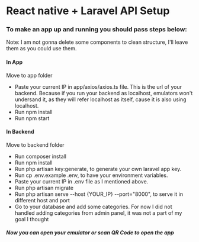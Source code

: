 <h1>React native + Laravel API Setup</h1>

<h3>To make an app up and running you should pass steps below:</h3>
<p>Note: I am not gonna delete some components to clean structure, I'll leave them as you could use them.</p>

<h4>In App</h4>
<p>Move to app folder</p>
<ul>
    <li>Paste your current IP in app/axios/axios.ts file. This is the url of your backend. Because if you run your backend as localhost, emulators won't undersand it, as they will refer localhost as itself, cause it is also using localhost.</li>
    <li>Run npm install</li>
    <li>Run npm start</li>
</ul>

<h4>In Backend</h4>
<p>Move to backend folder</p>
<ul>
    <li>Run composer install</li>
    <li>Run npm install</li>
    <li>Run php artisan key:generate, to generate your own laravel app key.</li>
    <li>Run cp .env.example .env, to have your environment variables.</li>
    <li>Paste your current IP in .env file as I mentioned above.</li>
    <li>Run php artisan migrate</li>
    <li>Run php artisan serve --host {YOUR_IP} --port="8000", to serve it in different host and port</li>
    <li>Go to your database and add some categories. For now I did not handled adding categories from admin panel, it was not a part of my goal I thought</li>
</ul>

<h5>Now you can open your emulator or scan QR Code to open the app</h5>
